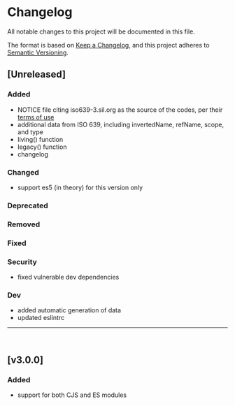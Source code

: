 <!-- markdownlint-disable MD007 MD014 MD022 MD024 MD032 MD033 -->
<!-- markdownlint-configure-file { "line-length": { "line_length": 130 } } -->

# Changelog
All notable changes to this project will be documented in this file.

The format is based on [Keep a Changelog](https://keepachangelog.com/en/1.0.0/),
and this project adheres to [Semantic Versioning](https://semver.org/spec/v2.0.0.html).

## [Unreleased]
### Added
 - NOTICE file citing iso639-3.sil.org as the source of the codes, per their [terms of use](https://iso639-3.sil.org/code_tables/download_tables#termsofuse)
 - additional data from ISO 639, including invertedName, refName, scope, and type
 - living() function
 - legacy() function
 - changelog
### Changed
 - support es5 (in theory) for this version only
### Deprecated
### Removed
### Fixed
### Security
 - fixed vulnerable dev dependencies
### Dev
 - added automatic generation of data
 - updated eslintrc
---
<br>

## [v3.0.0]
### Added
 - support for both CJS and ES modules
